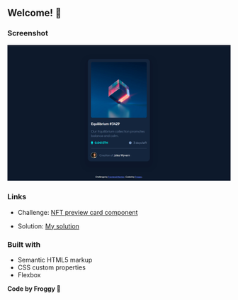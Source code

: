 ## Welcome! 👋

### Screenshot

![Design preview for the QR code component coding challenge](./images/ScreenShot.png)

### Links

- Challenge: [NFT preview card component](https://www.frontendmentor.io/challenges/nft-preview-card-component-SbdUL_w0U)

- Solution: [My solution](https://froggycoding.github.io/nft-preview-card-component/)

### Built with

- Semantic HTML5 markup
- CSS custom properties
- Flexbox

**Code by Froggy :frog:**
